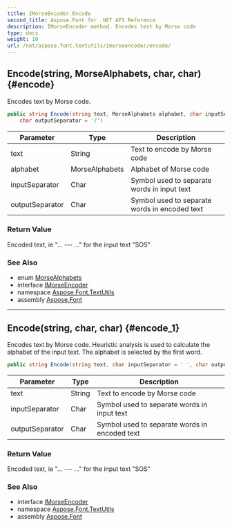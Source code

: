 ```yaml
---
title: IMorseEncoder.Encode
second_title: Aspose.Font for .NET API Reference
description: IMorseEncoder method. Encodes text by Morse code
type: docs
weight: 10
url: /net/aspose.font.textutils/imorseencoder/encode/
---
```

## Encode(string, MorseAlphabets, char, char) {#encode}

Encodes text by Morse code.

```csharp
public string Encode(string text, MorseAlphabets alphabet, char inputSeparator = ' ', 
    char outputSeparator = '/')
```

| Parameter | Type | Description |
| --- | --- | --- |
| text | String | Text to encode by Morse code |
| alphabet | MorseAlphabets | Alphabet of Morse code |
| inputSeparator | Char | Symbol used to separate words in input text |
| outputSeparator | Char | Symbol used to separate words in encoded text |

### Return Value

Encoded text, ie "... --- ..." for the input text "SOS"

### See Also

* enum [MorseAlphabets](../../morsealphabets/)
* interface [IMorseEncoder](../)
* namespace [Aspose.Font.TextUtils](../../imorseencoder/)
* assembly [Aspose.Font](../../../)

---

## Encode(string, char, char) {#encode_1}

Encodes text by Morse code. Heuristic analysis is used to calculate the alphabet of the input text. The alphabet is selected by the first word.

```csharp
public string Encode(string text, char inputSeparator = ' ', char outputSeparator = '/')
```

| Parameter | Type | Description |
| --- | --- | --- |
| text | String | Text to encode by Morse code |
| inputSeparator | Char | Symbol used to separate words in input text |
| outputSeparator | Char | Symbol used to separate words in encoded text |

### Return Value

Encoded text, ie "... --- ..." for the input text "SOS"

### See Also

* interface [IMorseEncoder](../)
* namespace [Aspose.Font.TextUtils](../../imorseencoder/)
* assembly [Aspose.Font](../../../)



